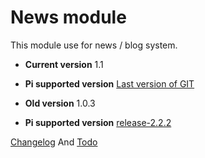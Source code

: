 News module
=================
This module use for news / blog system.

* **Current version** 1.1
* **Pi supported version** [Last version of GIT](https://github.com/pi-engine/pi)

* **Old version** 1.0.3
* **Pi supported version** [release-2.2.2](https://github.com/pi-engine/pi/releases)

[Changelog](https://github.com/pi-module/news/blob/master/doc/changelog.txt) And [Todo](https://github.com/pi-module/news/blob/master/doc/todo.txt)